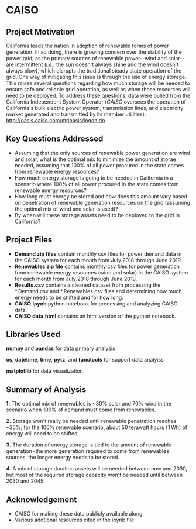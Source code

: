 # CAISO

## Project Motivation
California leads the nation in adoption of renewable forms of power generation.  In so doing, there is growing concern over the stability of the power grid, as the primary sources of renewable power--wind and solar--are intermittent (*i.e.*, the sun doesn't always shine and the wind doesn't always blow), which disrupts the traditional steady state operation of the grid.  One way of mitigating this issue is through the use of energy storage.  This raises several questions regarding how much storage will be needed to ensure safe and reliable grid operation, as well as when those resources will need to be deployed.  To address these questions, data were pulled from the California Independent System Operator (*CAISO* oversees the operation of California's bulk electric power system, transmission lines, and electricity market generated and transmitted by its member utilities): http://oasis.caiso.com/mrioasis/logon.do

## Key Questions Addressed
* Assuming that the only sources of renewable power generation are wind and solar, what is the optimal mix to minimize the amount of storae needed, assuming that 100% of all power procured in the state comes from renewable energy resources?
* How much energy storage is going to be needed in California in a scenario where 100% of all power procured in the state comes from renewable energy resources?
* How long must energy be stored and how does this amount vary based on penetration of renewable generation resources on the grid (assuming the optimal mix of wind and solar is used)?
* By when will these storage assets need to be deployed to the grid in California?

## Project Files
* **Demand zip files** contain monthly csv files for power demand data in the CAISO system for each month from July 2018 through June 2019.
* **Renewables zip file** contains monthly csv files for power generation from renewable energy resources (wind and solar) in the CAISO system for each month from July 2018 through June 2019.
* **Results.csv** contains a cleaned dataset from processing the \*.Demand.csv and \*.Renewables.csv files and determining how much energy needs to be shifted and for how long.
* **CAISO.ipynb** python notebook for processing and analyzing CAISO data.
* **CAISO data.html** contains an html version of the python notebook.

## Libraries Used
**numpy** and **pandas** for data primary analysis

**os**, **datetime**, **time**, **pytz**, and **functools** for support data analyiss

**matplotlib** for data visualization

## Summary of Analysis
**1.** The optimal mix of renewables is ~30% solar and 70% wind in the scenario when 100% of demand must come from renewables.

**2.** Storage won't really be needed until renewable penetration reaches ~35%; for the 100% renewable scenario, about 50 terawatt hours (TWh) of energy will need to be shifted.

**3.** The duration of energy storage is tied to the amount of renewable generation - the more generation required to come from renewables sources, the longer energy needs to be stored.

**4.** A mix of storage duration assets will be needed between now and 2030, but most of the required storage capacity won't be needed until between 2030 and 2045.

## Acknowledgement
* CAISO for making these data publicly available along
* Various addtional resources cited in the ipynb file

